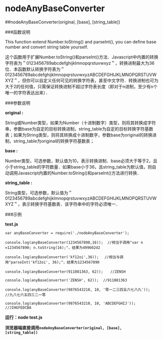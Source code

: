 nodeAnyBaseConverter
====================

##nodeAnyBaseConverter(original, [base], [string_table])

###函数说明

This function extend Number.toString() and parseInt(), you can define base number and convert string table yourself.

这个函数用于扩展Number.toString()和parseInt()方法．Javascript中内置的转换字符表为＂0123456789abcdefghijklmnopqrstuvwxyz＂，转换进制最大为36位．本函数默认转换字符表为＂0123456789abcdefghijklmnopqrstuvwxyzABCDEFGHIJKLMNOPQRSTUVWXYZ＂，但你可以自定义任何可见的转换字符表，甚至中文字符．转换进制也可为大于2的任何值，只需保证转换进制不超过字符表长度（即对于n进制，至少有n个唯一的字符表达出来）．

###参数说明

**original :**

String或Number类型，如果为Number（十进制数字）类型，则将其转换成字符串，参数base为自定的目标转换进制，string_table为自定的目标转换字符基数表；如果为String类型，则将其转换成十进制数字，参数base为original的转换进制，string_table为original的转换字符基数表；

**base :**

Number类型，可选参数，默认值为10，表示转换进制．base必须大于等于2，且小于string_table的字符数量．如果base小于36，且string_table为默认值，则自动调用Javascript内置的Number.toString()和parseInt()方法进行转换．

**string_table :**

String类型，可选参数，默认值为＂0123456789abcdefghijklmnopqrstuvwxyzABCDEFGHIJKLMNOPQRSTUVWXYZ＂，表示转换字符基数表．该字符串中的字符必须唯一．

###示例

**test.js**

    var anyBaseConverter = require('./nodeAnyBaseConverter');

    console.log(anyBaseConverter(1234567890,16));  //相当于调用"var n =1234567890; n.toString(16);"，结果为499602d2

    console.log(anyBaseConverter('kf12oi',36)); 　//相当与调用"parseInt('kf12oi', 36);"，结果为1234567890

    console.log(anyBaseConverter(911081363, 62));　　//ZENSH 

    console.log(anyBaseConverter('ZENSH', 62));  //911081363

    console.log(anyBaseConverter(9876543210, 10, '零一二三四五六七八九'));  //九八七六五四三二一零

    console.log(anyBaseConverter(9876543210, 10, 'ABCDEFGHIJ'));  //JIHGFEDCBA

**运行：node test.js**

**浏览器端直接调用<code>nodeAnyBaseConverter(original, [base], [string_table])</code>**

